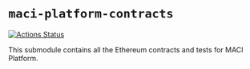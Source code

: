 # `maci-platform-contracts`

[![Actions Status][contracts-actions-badge]][contracts-actions-link]

This submodule contains all the Ethereum contracts and tests for MACI Platform.

[contracts-actions-badge]: https://github.com/privacy-scaling-explorations/maci/actions/workflows/contracts-build.yml/badge.svg
[contracts-actions-link]: https://github.com/privacy-scaling-explorations/maci/actions?query=workflow%3Acontracts
